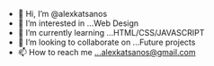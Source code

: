 - 👋 Hi, I’m @alexkatsanos
- 👀 I’m interested in ...Web Design
- 🌱 I’m currently learning ...HTML/CSS/JAVASCRIPT
- 💞️ I’m looking to collaborate on ...Future projects  
- 📫 How to reach me ...alexkatsanos@gmail.com

<!---
alexkatsanos/alexkatsanos is a ✨ special ✨ repository because its `README.md` (this file) appears on your GitHub profile.
You can click the Preview link to take a look at your changes.
--->

